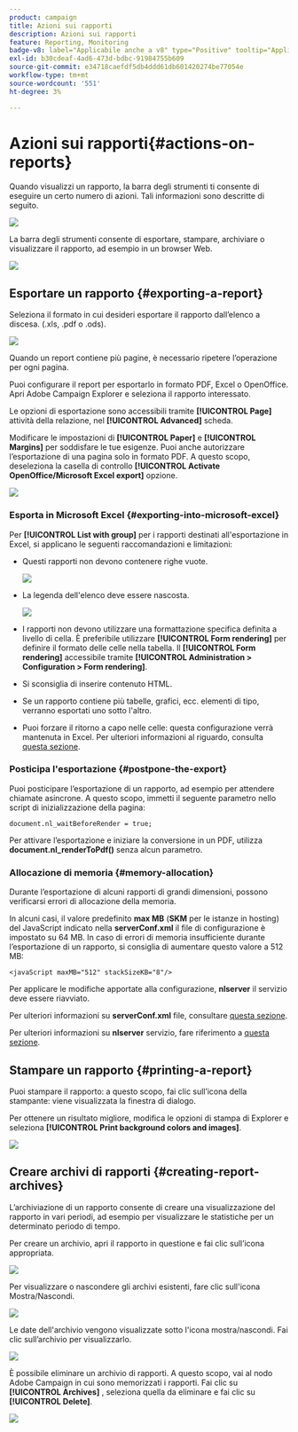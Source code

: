 ```yaml
---
product: campaign
title: Azioni sui rapporti
description: Azioni sui rapporti
feature: Reporting, Monitoring
badge-v8: label="Applicabile anche a v8" type="Positive" tooltip="Applicabile anche a Campaign v8"
exl-id: b30cdeaf-4ad6-473d-bdbc-91984755b609
source-git-commit: e34718caefdf5db4ddd61db601420274be77054e
workflow-type: tm+mt
source-wordcount: '551'
ht-degree: 3%

---
```


# Azioni sui rapporti{#actions-on-reports}



Quando visualizzi un rapporto, la barra degli strumenti ti consente di eseguire un certo numero di azioni. Tali informazioni sono descritte di seguito.

![](assets/s_ncs_advuser_report_wizard_2.png)

La barra degli strumenti consente di esportare, stampare, archiviare o visualizzare il rapporto, ad esempio in un browser Web.

![](assets/s_ncs_advuser_report_wizard_04.png)

## Esportare un rapporto {#exporting-a-report}

Seleziona il formato in cui desideri esportare il rapporto dall’elenco a discesa. (.xls, .pdf o .ods).

![](assets/s_ncs_advuser_report_wizard_06.png)

Quando un report contiene più pagine, è necessario ripetere l’operazione per ogni pagina.

Puoi configurare il report per esportarlo in formato PDF, Excel o OpenOffice. Apri Adobe Campaign Explorer e seleziona il rapporto interessato.

Le opzioni di esportazione sono accessibili tramite **[!UICONTROL Page]** attività della relazione, nel **[!UICONTROL Advanced]** scheda.

Modificare le impostazioni di **[!UICONTROL Paper]** e **[!UICONTROL Margins]** per soddisfare le tue esigenze. Puoi anche autorizzare l’esportazione di una pagina solo in formato PDF. A questo scopo, deseleziona la casella di controllo **[!UICONTROL Activate OpenOffice/Microsoft Excel export]** opzione.

![](assets/s_ncs_advuser_report_wizard_021.png)

### Esporta in Microsoft Excel {#exporting-into-microsoft-excel}

Per **[!UICONTROL List with group]** per i rapporti destinati all&#39;esportazione in Excel, si applicano le seguenti raccomandazioni e limitazioni:

* Questi rapporti non devono contenere righe vuote.

  ![](assets/export_limitations_remove_empty_line.png)

* La legenda dell&#39;elenco deve essere nascosta.

  ![](assets/export_limitations_hide_label.png)

* I rapporti non devono utilizzare una formattazione specifica definita a livello di cella. È preferibile utilizzare **[!UICONTROL Form rendering]** per definire il formato delle celle nella tabella. Il **[!UICONTROL Form rendering]** accessibile tramite **[!UICONTROL Administration > Configuration > Form rendering]**.
* Si sconsiglia di inserire contenuto HTML.
* Se un rapporto contiene più tabelle, grafici, ecc. elementi di tipo, verranno esportati uno sotto l&#39;altro.
* Puoi forzare il ritorno a capo nelle celle: questa configurazione verrà mantenuta in Excel. Per ulteriori informazioni al riguardo, consulta [questa sezione](../../reporting/using/creating-a-table.md#defining-cell-format).

### Posticipa l&#39;esportazione {#postpone-the-export}

Puoi posticipare l’esportazione di un rapporto, ad esempio per attendere chiamate asincrone. A questo scopo, immetti il seguente parametro nello script di inizializzazione della pagina:

```
document.nl_waitBeforeRender = true;
```

Per attivare l’esportazione e iniziare la conversione in un PDF, utilizza **document.nl_renderToPdf()** senza alcun parametro.

### Allocazione di memoria {#memory-allocation}

Durante l’esportazione di alcuni rapporti di grandi dimensioni, possono verificarsi errori di allocazione della memoria.

In alcuni casi, il valore predefinito **max MB** (**SKM** per le istanze in hosting) del JavaScript indicato nella **serverConf.xml** il file di configurazione è impostato su 64 MB. In caso di errori di memoria insufficiente durante l’esportazione di un rapporto, si consiglia di aumentare questo valore a 512 MB:

```
<javaScript maxMB="512" stackSizeKB="8"/>
```

Per applicare le modifiche apportate alla configurazione, **nlserver** il servizio deve essere riavviato.

Per ulteriori informazioni su **serverConf.xml** file, consultare [questa sezione](../../production/using/configuration-principle.md).

Per ulteriori informazioni su **nlserver** servizio, fare riferimento a [questa sezione](../../production/using/administration.md).

## Stampare un rapporto {#printing-a-report}

Puoi stampare il rapporto: a questo scopo, fai clic sull’icona della stampante: viene visualizzata la finestra di dialogo.

Per ottenere un risultato migliore, modifica le opzioni di stampa di Explorer e seleziona **[!UICONTROL Print background colors and images]**.

![](assets/s_ncs_advuser_report_print_options.png)

## Creare archivi di rapporti {#creating-report-archives}

L’archiviazione di un rapporto consente di creare una visualizzazione del rapporto in vari periodi, ad esempio per visualizzare le statistiche per un determinato periodo di tempo.

Per creare un archivio, apri il rapporto in questione e fai clic sull’icona appropriata.

![](assets/s_ncs_advuser_report_wizard_07.png)

Per visualizzare o nascondere gli archivi esistenti, fare clic sull&#39;icona Mostra/Nascondi.

![](assets/s_ncs_advuser_report_history_06.png)

Le date dell&#39;archivio vengono visualizzate sotto l&#39;icona mostra/nascondi. Fai clic sull’archivio per visualizzarlo.

![](assets/s_ncs_advuser_report_history_04.png)

È possibile eliminare un archivio di rapporti. A questo scopo, vai al nodo Adobe Campaign in cui sono memorizzati i rapporti. Fai clic su **[!UICONTROL Archives]** , seleziona quella da eliminare e fai clic su **[!UICONTROL Delete]**.

![](assets/s_ncs_advuser_report_history_01.png)
